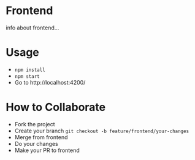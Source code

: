 # Frontend
info about frontend...

# Usage
  - `npm install`
  - `npm start`
  - Go to http://localhost:4200/

# How to Collaborate

  - Fork the project
  - Create your branch `git checkout -b feature/frontend/your-changes`
  - Merge from frontend
  - Do your changes
  - Make your PR to frontend